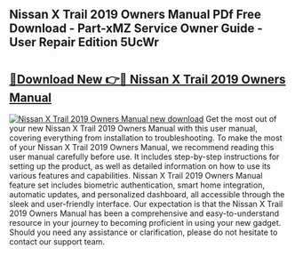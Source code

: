 ## Nissan X Trail 2019 Owners Manual PDf Free Download - Part-xMZ Service Owner Guide - User Repair Edition 5UcWr

# <h2><a href="http://cf17417.oget.top/?id=Nissan+X+Trail+2019+Owners+Manual">🔗Download New 👉🔴 Nissan X Trail 2019 Owners Manual</a></h2>

[![Nissan X Trail 2019 Owners Manual new download](https://i.imgur.com/5g1atiW.png)](http://cf17417.oget.top/?id=Nissan+X+Trail+2019+Owners+Manual)
Get the most out of your new Nissan X Trail 2019 Owners Manual with this user manual, covering everything from installation to troubleshooting. To make the most of your Nissan X Trail 2019 Owners Manual, we recommend reading this user manual carefully before use. It includes step-by-step instructions for setting up the product, as well as detailed information on how to use its various features and capabilities. Nissan X Trail 2019 Owners Manual feature set includes biometric authentication, smart home integration, automatic updates, and personalized dashboard, all accessible through the sleek and user-friendly interface. Our expectation is that the Nissan X Trail 2019 Owners Manual has been a comprehensive and easy-to-understand resource in your journey to becoming proficient in using your new gadget. Should you need any assistance or clarification, please do not hesitate to contact our support team.
